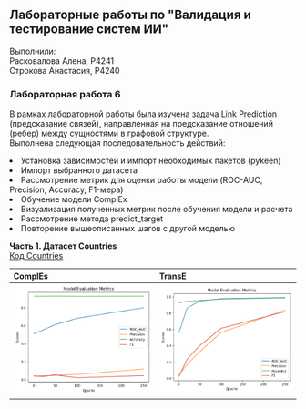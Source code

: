 ## Лабораторные работы по "Валидация и тестирование систем ИИ"
Выполнили: <br>
Расковалова Алена, P4241 <br>
Строкова Анастасия, P4240

### Лабораторная работа 6
В рамках лабораторной работы была изучена задача Link Prediction (предсказание связей), направленная на предсказание отношений (ребер) между сущностями в графовой структуре. <br>
Выполнена следующая последовательность действий:
<li> Установка зависимостей и импорт необходимых пакетов (pykeen)
<li> Импорт выбранного датасета
<li> Рассмотрение метрик для оценки работы модели (ROC-AUC, Precision, Accuracy, F1-мера)
<li> Обучение модели ComplEx
<li> Визуализация полученных метрик после обучения модели и расчета
<li> Рассмотрение метода predict_target
<li> Повторение вышеописанных шагов с другой моделью
<br>

**Часть 1. Датасет Countries** <br>
[Код Countries](LR6_Countries.ipynbb) <br>

|ComplEs|TransE|
|---|---|
|<img src="LR6_Countries_ComplEx_Metrics.png"/> <br>|<img src="LR6_Countries_TransE_Metrics.png"/> <br>|

<br>

